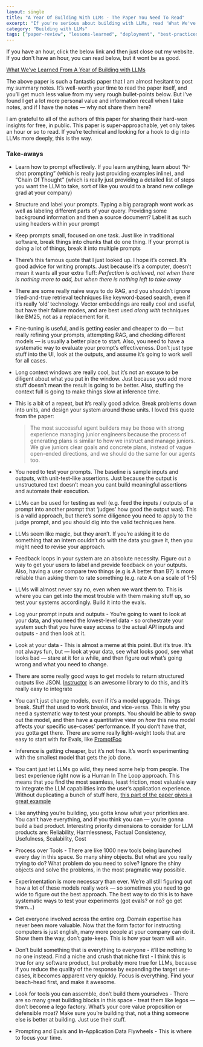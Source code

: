 ```yaml
---
layout: single
title: "A Year Of Building With LLMs - The Paper You Need To Read"
excerpt: "If you're serious about building with LLMs, read 'What We've Learned From A Year of Building with LLMs.' It's packed with lessons on prompting, retrieval, evaluations, and real-world deployment. My notes summarize key takeaways, but the full paper is worth your time."
category: "Building with LLMs"
tags: ["paper-review", "lessons-learned", "deployment", "best-practices", "real-world"]
---
```


If you have an hour, click the below link and then just close out my website. If you don't have an hour, you can read below, but it wont be as good.

[What We’ve Learned From A Year of Building with LLMs](https://applied-llms.org/)

The above paper is such a fantastic paper that I am almost hesitant to post my summary notes. It’s well-worth your time to read the paper itself, and you’ll get much less value from my very rough bullet-points below. But I’ve found I get a lot more personal value and information recall when I take notes, and if I have the notes — why not share them here?

I am grateful to all of the authors of this paper for sharing their hard-won insights for free, in public. This paper is super-approachable, yet only takes an hour or so to read. If you’re technical and looking for a hook to dig into LLMs more deeply, this is the way.

### Take-aways

- Learn how to prompt effectively. If you learn anything, learn about “N-shot prompting” (which is really just providing examples inline), and “Chain Of Thought” (which is really just providing a detailed list of steps you want the LLM to take, sort of like you would to a brand new college grad at your company)
- Structure and label your prompts. Typing a big paragraph wont work as well as labeling different parts of your query. Providing some background information and then a source document? Label it as such using headers within your prompt
- Keep prompts small, focused on one task. Just like in traditional software, break things into chunks that do one thing. If your prompt is doing a lot of things, break it into multiple prompts
- There’s this famous quote that I just looked up. I hope it’s correct. It’s good advice for writing prompts. Just because it’s a computer, doesn’t mean it wants all your extra fluff: *Perfection is achieved, not when there is nothing more to add, but when there is nothing left to take away*
- There are some really naive ways to do RAG, and you shouldn’t ignore tried-and-true retrieval techniques like keyword-based search, even if it’s really ‘old’ technology. Vector embeddings are really cool and useful, but have their failure modes, and are best used *along with* techniques like BM25, not as a replacement for it.
- Fine-tuning is useful, and is getting easier and cheaper to do — but really refining your prompts, attempting RAG, and checking different models — is usually a better place to start. Also, you need to have a systematic way to evaluate your prompt’s effectiveness. Don’t just type stuff into the UI, look at the outputs, and assume it’s going to work well for all cases.
- Long context windows are really cool, but it’s not an excuse to be diligent about what you put in the window. Just because you add more stuff doesn’t mean the result is going to be better. Also, stuffing the context full is going to make things slow at inference time.
- This is a bit of a repeat, but it’s really good advice. Break problems down into units, and design your system around those units. I loved this quote from the paper:
    
    > The most successful agent builders may be those with strong experience managing junior engineers because the process of generating plans is similar to how we instruct and manage juniors. We give juniors clear goals and concrete plans, instead of vague open-ended directions, and we should do the same for our agents too.
    > 
- You need to test your prompts. The baseline is sample inputs and outputs, with unit-test-like assertions. Just because the output is unstructured text doesn’t mean you cant build meaningful assertions and automate their execution.
- LLMs can be used for testing as well (e.g. feed the inputs / outputs of a prompt into another prompt that ‘judges’ how good the output was). This is a valid approach, but there’s some diligence you need to apply to the judge prompt, and you should dig into the valid techniques here.
- LLMs seem like magic, but they aren’t. If you’re asking it to do something that an intern couldn’t do with the data you gave it, then you might need to revise your approach.
- Feedback loops in your system are an absolute necessity. Figure out a way to get your users to label and provide feedback on your outputs. Also, having a user compare two things (e.g is A better than B?) is more reliable than asking them to rate something (e.g. rate A on a scale of 1-5)
- LLMs will almost never say no, even when we want them to. This is where you can get into the most trouble with them making stuff up, so test your systems accordingly. Build it into the evals.
- Log your prompt inputs and outputs - You’re going to want to look at your data, and you need the lowest-level data  - so orchestrate your system such that you have easy access to the actual API inputs and outputs - and then look at it.
- Look at your data - This is almost a meme at this point. But it’s true. It’s not always fun, but — look at your data, see what looks good, see what looks bad — stare at it for a while, and then figure out what’s going wrong and what you need to change.
- There are some really good ways to get models to return structured outputs like JSON. [Instructor](https://github.com/jxnl/instructor) is an awesome library to do this, and it’s really easy to integrate
- You can’t just change models, even if it’s a model upgrade. Things break. Stuff that used to work breaks, and vice-versa. This is why you need a systematic way to test your prompts. You should be able to swap out the model, and then have a quantitative view on *how* this new model affects your specific use-cases’ performance. If you don’t have that, you gotta get there. There are some really light-weight tools that are easy to start with for Evals, like [PromptFoo](https://www.promptfoo.dev/)
- Inference is getting cheaper, but it’s not free. It’s worth experimenting with the smallest model that gets the job done.
- You cant just let LLMs go wild, they need some help from people. The best experience right now is a Human In The Loop approach. This means that you find the most seamless, least friction, most valuable way to integrate the LLM capabilities into the user’s application experience. Without duplicating a bunch of stuff here, [this part of the paper gives a great example](https://applied-llms.org/#design-your-ux-for-human-in-the-loop)
- Like anything you’re building, you gotta know what your priorities are. You can’t have everything, and if you think you can — you’re gonna build a bad product. Interesting priority dimensions to consider for LLM products are: Reliability, Harmlessness, Factual Consistency, Usefulness, Scalability, Cost
- Process over Tools - There are like 1000 new tools being launched every day in this space. So many shiny objects. But what are you really trying to do? What problem do you need to solve? Ignore the shiny objects and solve the problems, in the most pragmatic way possible.
- Experimentation is more necessary than ever. We’re all still figuring out how a lot of these models really work — so sometimes you need to go wide to figure out the best approach. The best way to do this is to have systematic ways to test your experiments (got evals? or no?  go get them…)
- Get everyone involved across the entire org. Domain expertise has never been more valuable. Now that the form factor for instructing computers is just english, many more people at your company can do it. Show them the way, don’t gate-keep. This is how your team will win.
- Don’t build something that is everything to everyone - it’ll be nothing to no one instead. Find a niche and crush that niche first - I think this is true for any software product, but probably more true for LLMs, because if you reduce the quality of the response by expanding the target use-cases, it becomes apparent very quickly. Focus is everything. Find your beach-head first, and make it awesome.
- Look for tools you can assemble, don’t build them yourselves - There are so many great building blocks in this space - treat them like legos — don’t become a lego factory. What’s your core value proposition or defensible moat? Make sure you’re building that, not a thing someone else is better at building. Just use their stuff.
- Prompting and Evals and In-Application Data Flywheels - This is where to focus your time.